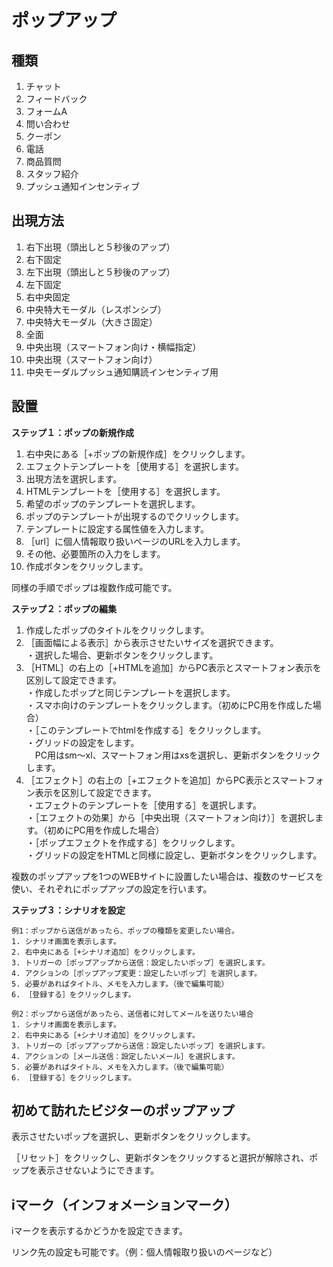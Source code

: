 # ポップアップ	
## 種類
1. チャット
2. フィードバック
3. フォームA
4. 問い合わせ
5. クーポン
6. 電話
7. 商品質問
8. スタッフ紹介
9. プッシュ通知インセンティブ


## 出現方法
1. 右下出現（頭出しと５秒後のアップ）
2. 右下固定
3. 左下出現（頭出しと５秒後のアップ）
4. 左下固定
5. 右中央固定
6. 中央特大モーダル（レスポンシブ）
7. 中央特大モーダル（大きさ固定）
8. 全面
9. 中央出現（スマートフォン向け・横幅指定）
10. 中央出現（スマートフォン向け）
11. 中央モーダルプッシュ通知購読インセンティブ用


## 設置

**ステップ１：ポップの新規作成**
1. 右中央にある［+ポップの新規作成］をクリックします。
2. エフェクトテンプレートを［使用する］を選択します。
3. 出現方法を選択します。
4. HTMLテンプレートを［使用する］を選択します。
5. 希望のポップのテンプレートを選択します。
6. ポップのテンプレートが出現するのでクリックします。
7. テンプレートに設定する属性値を入力します。
8. ［url］に個人情報取り扱いページのURLを入力します。
9. その他、必要箇所の入力をします。
10. 作成ボタンをクリックします。

同様の手順でポップは複数作成可能です。


**ステップ２：ポップの編集**
1. 作成したポップのタイトルをクリックします。
2. ［画面幅による表示］から表示させたいサイズを選択できます。  
   ・選択した場合、更新ボタンをクリックします。  
3. ［HTML］の右上の［+HTMLを追加］からPC表示とスマートフォン表示を区別して設定できます。  
   ・作成したポップと同じテンプレートを選択します。  
   ・スマホ向けのテンプレートをクリックします。（初めにPC用を作成した場合）  
   ・［このテンプレートでhtmlを作成する］をクリックします。  
   ・グリッドの設定をします。  
   　PC用はsm～xl、スマートフォン用はxsを選択し、更新ボタンをクリックします。
4. ［エフェクト］の右上の［+エフェクトを追加］からPC表示とスマートフォン表示を区別して設定できます。  
   ・エフェクトのテンプレートを［使用する］を選択します。  
   ・［エフェクトの効果］から［中央出現（スマートフォン向け）］を選択します。（初めにPC用を作成した場合）  
   ・［ポップエフェクトを作成する］をクリックします。  
   ・グリッドの設定をHTMLと同様に設定し、更新ボタンをクリックします。  
   
複数のポップアップを1つのWEBサイトに設置したい場合は、複数のサービスを使い、それぞれにポップアップの設定を行います。	


**ステップ３：シナリオを設定**  
```
例1：ポップから送信があったら、ポップの種類を変更したい場合。    
1. シナリオ画面を表示します。  
2. 右中央にある［+シナリオ追加］をクリックします。  
3. トリガーの［ポップアップから送信：設定したいポップ］を選択します。  
4. アクションの［ポップアップ変更：設定したいポップ］を選択します。  
5. 必要があればタイトル、メモを入力します。（後で編集可能）  
6. ［登録する］をクリックします。  
```
```
例2：ポップから送信があったら、送信者に対してメールを送りたい場合    
1. シナリオ画面を表示します。  
2. 右中央にある［+シナリオ追加］をクリックします。  
3. トリガーの［ポップアップから送信：設定したいポップ］を選択します。  
4. アクションの［メール送信：設定したいメール］を選択します。  
5. 必要があればタイトル、メモを入力します。（後で編集可能）  
6. ［登録する］をクリックします。  
```
## 初めて訪れたビジターのポップアップ
表示させたいポップを選択し、更新ボタンをクリックします。

［リセット］をクリックし、更新ボタンをクリックすると選択が解除され、ポップを表示させないようにできます。


## iマーク（インフォメーションマーク）	
iマークを表示するかどうかを設定できます。

リンク先の設定も可能です。（例：個人情報取り扱いのページなど）
